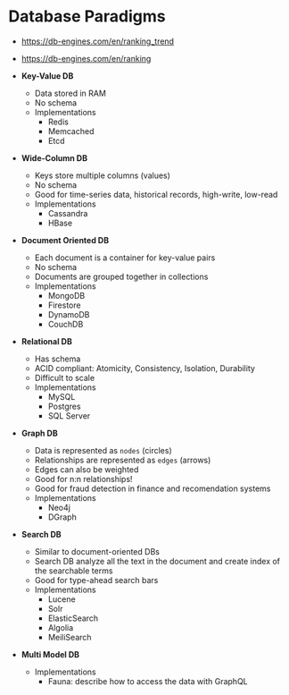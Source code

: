 # Database Paradigms

- <https://db-engines.com/en/ranking_trend>
- <https://db-engines.com/en/ranking>

- **Key-Value DB**
  - Data stored in RAM
  - No schema
  - Implementations
    - Redis
    - Memcached
    - Etcd
- **Wide-Column DB**
  - Keys store multiple columns (values)
  - No schema
  - Good for time-series data, historical records, high-write, low-read
  - Implementations
    - Cassandra
    - HBase
- **Document Oriented DB**
  - Each document is a container for key-value pairs
  - No schema
  - Documents are grouped together in collections
  - Implementations
    - MongoDB
    - Firestore
    - DynamoDB
    - CouchDB
- **Relational DB**
  - Has schema
  - ACID compliant: Atomicity, Consistency, Isolation, Durability
  - Difficult to scale
  - Implementations
    - MySQL
    - Postgres
    - SQL Server
- **Graph DB**
  - Data is represented as `nodes` (circles)
  - Relationships are represented as `edges` (arrows)
  - Edges can also be weighted
  - Good for n:n relationships!
  - Good for fraud detection in finance and recomendation systems
  - Implementations
    - Neo4j
    - DGraph
- **Search DB**
  - Similar to document-oriented DBs
  - Search DB analyze all the text in the document and create index of the searchable terms
  - Good for type-ahead search bars
  - Implementations
    - Lucene
    - Solr
    - ElasticSearch
    - Algolia
    - MeiliSearch
- **Multi Model DB**
  - Implementations
    - Fauna: describe how to access the data with GraphQL
